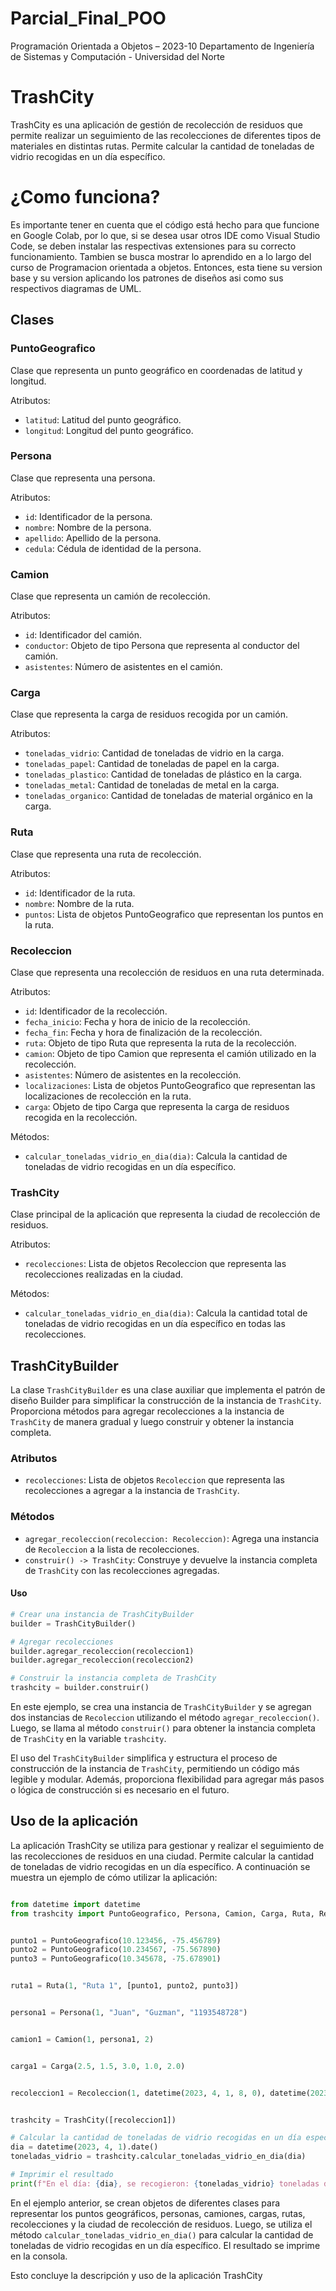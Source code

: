 # Parcial_Final_POO
Programación Orientada a Objetos – 2023-10 Departamento de Ingeniería de Sistemas y Computación - Universidad del Norte
# TrashCity

TrashCity es una aplicación de gestión de recolección de residuos que permite realizar un seguimiento de las recolecciones de diferentes tipos de materiales en distintas rutas. Permite calcular la cantidad de toneladas de vidrio recogidas en un día específico.

# ¿Como funciona?
Es importante tener en cuenta que el código está hecho para que funcione en Google Colab, por lo que, si se desea usar otros IDE como Visual Studio Code, se deben instalar las respectivas extensiones para su correcto funcionamiento.
Tambien se busca mostrar lo aprendido en a lo largo del curso de Programacion orientada a objetos. Entonces, esta tiene su version base y su version aplicando los patrones de diseños asi como sus respectivos diagramas de UML.

## Clases

### PuntoGeografico

Clase que representa un punto geográfico en coordenadas de latitud y longitud.

Atributos:
- `latitud`: Latitud del punto geográfico.
- `longitud`: Longitud del punto geográfico.

### Persona

Clase que representa una persona.

Atributos:
- `id`: Identificador de la persona.
- `nombre`: Nombre de la persona.
- `apellido`: Apellido de la persona.
- `cedula`: Cédula de identidad de la persona.

### Camion

Clase que representa un camión de recolección.

Atributos:
- `id`: Identificador del camión.
- `conductor`: Objeto de tipo Persona que representa al conductor del camión.
- `asistentes`: Número de asistentes en el camión.

### Carga

Clase que representa la carga de residuos recogida por un camión.

Atributos:
- `toneladas_vidrio`: Cantidad de toneladas de vidrio en la carga.
- `toneladas_papel`: Cantidad de toneladas de papel en la carga.
- `toneladas_plastico`: Cantidad de toneladas de plástico en la carga.
- `toneladas_metal`: Cantidad de toneladas de metal en la carga.
- `toneladas_organico`: Cantidad de toneladas de material orgánico en la carga.

### Ruta

Clase que representa una ruta de recolección.

Atributos:
- `id`: Identificador de la ruta.
- `nombre`: Nombre de la ruta.
- `puntos`: Lista de objetos PuntoGeografico que representan los puntos en la ruta.

### Recoleccion

Clase que representa una recolección de residuos en una ruta determinada.

Atributos:
- `id`: Identificador de la recolección.
- `fecha_inicio`: Fecha y hora de inicio de la recolección.
- `fecha_fin`: Fecha y hora de finalización de la recolección.
- `ruta`: Objeto de tipo Ruta que representa la ruta de la recolección.
- `camion`: Objeto de tipo Camion que representa el camión utilizado en la recolección.
- `asistentes`: Número de asistentes en la recolección.
- `localizaciones`: Lista de objetos PuntoGeografico que representan las localizaciones de recolección en la ruta.
- `carga`: Objeto de tipo Carga que representa la carga de residuos recogida en la recolección.

Métodos:
- `calcular_toneladas_vidrio_en_dia(dia)`: Calcula la cantidad de toneladas de vidrio recogidas en un día específico.

### TrashCity

Clase principal de la aplicación que representa la ciudad de recolección de residuos.

Atributos:
- `recolecciones`: Lista de objetos Recoleccion que representa las recolecciones realizadas en la ciudad.

Métodos:
- `calcular_toneladas_vidrio_en_dia(dia)`: Calcula la cantidad total de toneladas de vidrio recogidas en un día específico en todas las recolecciones.

## TrashCityBuilder

La clase `TrashCityBuilder` es una clase auxiliar que implementa el patrón de diseño Builder para simplificar la construcción de la instancia de `TrashCity`. Proporciona métodos para agregar recolecciones a la instancia de `TrashCity` de manera gradual y luego construir y obtener la instancia completa.

### Atributos

- `recolecciones`: Lista de objetos `Recoleccion` que representa las recolecciones a agregar a la instancia de `TrashCity`.

### Métodos

- `agregar_recoleccion(recoleccion: Recoleccion)`: Agrega una instancia de `Recoleccion` a la lista de recolecciones.
- `construir() -> TrashCity`: Construye y devuelve la instancia completa de `TrashCity` con las recolecciones agregadas.

#### Uso

```python
# Crear una instancia de TrashCityBuilder
builder = TrashCityBuilder()

# Agregar recolecciones
builder.agregar_recoleccion(recoleccion1)
builder.agregar_recoleccion(recoleccion2)

# Construir la instancia completa de TrashCity
trashcity = builder.construir()
```

En este ejemplo, se crea una instancia de `TrashCityBuilder` y se agregan dos instancias de `Recoleccion` utilizando el método `agregar_recoleccion()`. Luego, se llama al método `construir()` para obtener la instancia completa de `TrashCity` en la variable `trashcity`.

El uso del `TrashCityBuilder` simplifica y estructura el proceso de construcción de la instancia de `TrashCity`, permitiendo un código más legible y modular. Además, proporciona flexibilidad para agregar más pasos o lógica de construcción si es necesario en el futuro.

## Uso de la aplicación

La aplicación TrashCity se utiliza para gestionar y realizar el seguimiento de las recolecciones de residuos en una ciudad. Permite calcular la cantidad de toneladas de vidrio recogidas en un día específico. A continuación se muestra un ejemplo de cómo utilizar la aplicación:

```python

from datetime import datetime
from trashcity import PuntoGeografico, Persona, Camion, Carga, Ruta, Recoleccion, TrashCity


punto1 = PuntoGeografico(10.123456, -75.456789)
punto2 = PuntoGeografico(10.234567, -75.567890)
punto3 = PuntoGeografico(10.345678, -75.678901)


ruta1 = Ruta(1, "Ruta 1", [punto1, punto2, punto3])


persona1 = Persona(1, "Juan", "Guzman", "1193548728")


camion1 = Camion(1, persona1, 2)


carga1 = Carga(2.5, 1.5, 3.0, 1.0, 2.0)


recoleccion1 = Recoleccion(1, datetime(2023, 4, 1, 8, 0), datetime(2023, 4, 1, 12, 0), ruta1, camion1, 2, [punto1, punto2], carga1)


trashcity = TrashCity([recoleccion1])

# Calcular la cantidad de toneladas de vidrio recogidas en un día específico
dia = datetime(2023, 4, 1).date()
toneladas_vidrio = trashcity.calcular_toneladas_vidrio_en_dia(dia)

# Imprimir el resultado
print(f"En el día: {dia}, se recogieron: {toneladas_vidrio} toneladas de vidrio.")
```

En el ejemplo anterior, se crean objetos de diferentes clases para representar los puntos geográficos, personas, camiones, cargas, rutas, recolecciones y la ciudad de recolección de residuos. Luego, se utiliza el método `calcular_toneladas_vidrio_en_dia()` para calcular la cantidad de toneladas de vidrio recogidas en un día específico. El resultado se imprime en la consola.

Esto concluye la descripción y uso de la aplicación TrashCity
